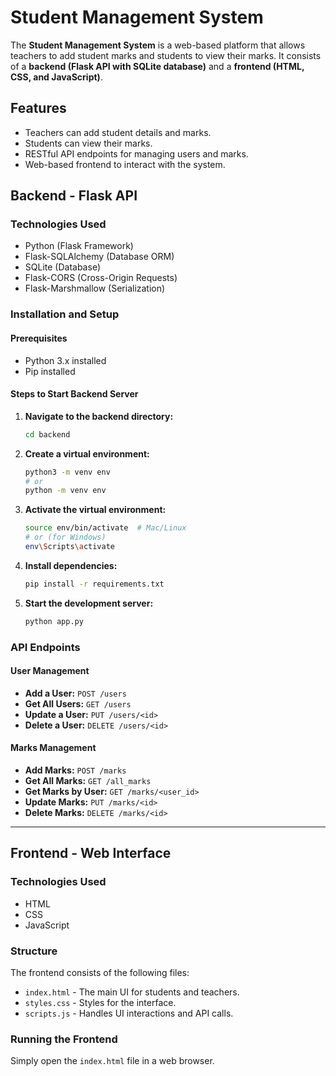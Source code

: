 # Student Management System

The **Student Management System** is a web-based platform that allows teachers to add student marks and students to view their marks. It consists of a **backend (Flask API with SQLite database)** and a **frontend (HTML, CSS, and JavaScript)**.

## Features
- Teachers can add student details and marks.
- Students can view their marks.
- RESTful API endpoints for managing users and marks.
- Web-based frontend to interact with the system.


## Backend - Flask API

### Technologies Used
- Python (Flask Framework)
- Flask-SQLAlchemy (Database ORM)
- SQLite (Database)
- Flask-CORS (Cross-Origin Requests)
- Flask-Marshmallow (Serialization)

### Installation and Setup

#### Prerequisites
- Python 3.x installed
- Pip installed

#### Steps to Start Backend Server
1. **Navigate to the backend directory:**
   ```bash
   cd backend
   ```
2. **Create a virtual environment:**
   ```bash
   python3 -m venv env
   # or
   python -m venv env
   ```
3. **Activate the virtual environment:**
   ```bash
   source env/bin/activate  # Mac/Linux
   # or (for Windows)
   env\Scripts\activate
   ```
4. **Install dependencies:**
   ```bash
   pip install -r requirements.txt
   ```
5. **Start the development server:**
   ```bash
   python app.py
   ```

### API Endpoints

#### User Management
- **Add a User:** `POST /users`
- **Get All Users:** `GET /users`
- **Update a User:** `PUT /users/<id>`
- **Delete a User:** `DELETE /users/<id>`

#### Marks Management
- **Add Marks:** `POST /marks`
- **Get All Marks:** `GET /all_marks`
- **Get Marks by User:** `GET /marks/<user_id>`
- **Update Marks:** `PUT /marks/<id>`
- **Delete Marks:** `DELETE /marks/<id>`

---

## Frontend - Web Interface

### Technologies Used
- HTML
- CSS
- JavaScript

### Structure
The frontend consists of the following files:
- `index.html` - The main UI for students and teachers.
- `styles.css` - Styles for the interface.
- `scripts.js` - Handles UI interactions and API calls.

### Running the Frontend
Simply open the `index.html` file in a web browser.

